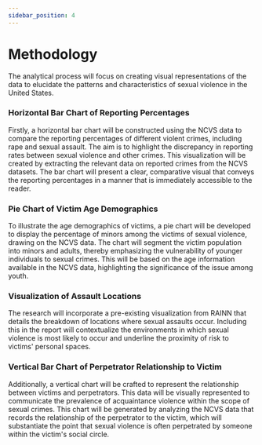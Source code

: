 ```yaml
---
sidebar_position: 4
---
```


# Methodology

The analytical process will focus on creating visual representations of the data to elucidate the patterns and characteristics of sexual violence in the United States.

### Horizontal Bar Chart of Reporting Percentages

Firstly, a horizontal bar chart will be constructed using the NCVS data to compare the reporting percentages of different violent crimes, including rape and sexual assault. The aim is to highlight the discrepancy in reporting rates between sexual violence and other crimes. This visualization will be created by extracting the relevant data on reported crimes from the NCVS datasets. The bar chart will present a clear, comparative visual that conveys the reporting percentages in a manner that is immediately accessible to the reader.

### Pie Chart of Victim Age Demographics

To illustrate the age demographics of victims, a pie chart will be developed to display the percentage of minors among the victims of sexual violence, drawing on the NCVS data. The chart will segment the victim population into minors and adults, thereby emphasizing the vulnerability of younger individuals to sexual crimes. This will be based on the age information available in the NCVS data, highlighting the significance of the issue among youth.

### Visualization of Assault Locations

The research will incorporate a pre-existing visualization from RAINN that details the breakdown of locations where sexual assaults occur. Including this in the report will contextualize the environments in which sexual violence is most likely to occur and underline the proximity of risk to victims' personal spaces.

### Vertical Bar Chart of Perpetrator Relationship to Victim

Additionally, a vertical chart will be crafted to represent the relationship between victims and perpetrators. This data will be visually represented to communicate the prevalence of acquaintance violence within the scope of sexual crimes. This chart will be generated by analyzing the NCVS data that records the relationship of the perpetrator to the victim, which will substantiate the point that sexual violence is often perpetrated by someone within the victim's social circle.